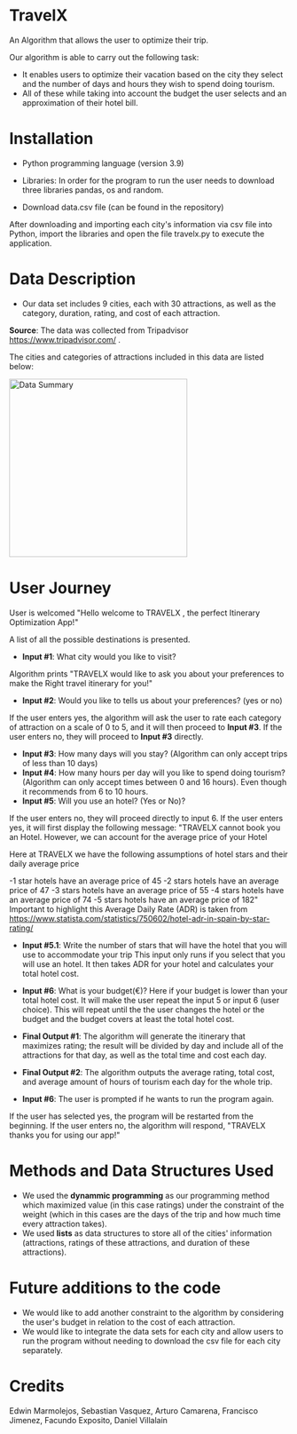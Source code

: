 # TravelX
An Algorithm that allows the user to optimize their trip.

Our algorithm is able to carry out the following task:
- It enables users to optimize their vacation based on the city they select and the number of days and hours they wish to spend doing tourism.
- All of these while taking into account the budget the user selects and an approximation of their hotel bill.

# Installation

- Python programming language (version 3.9)
- Libraries: In order for the program to run the user needs to download three libraries pandas, os and random.

- Download data.csv file (can be found in the repository)

After downloading and importing each city's information via csv file into Python, import the libraries and open the file travelx.py to execute the application.

# Data Description
- Our data set includes 9 cities, each with 30 attractions, as well as the category, duration, rating, and cost of each attraction.

**Source**: The data was collected from Tripadvisor https://www.tripadvisor.com/ .

The cities and categories of attractions included in this data are listed below:

<img width="321" alt="Data Summary" src="https://user-images.githubusercontent.com/94702966/144243252-2125e70e-3008-4620-bff8-9a8c7b1e1806.png">


# User Journey
User is welcomed "Hello welcome to TRAVELX , the perfect Itinerary Optimization App!"

A list of all the possible destinations is presented.

- **Input #1**: What city would you like to visit?

Algorithm prints "TRAVELX would like to ask you about your preferences to make the 
Right travel itinerary for you!" 

- **Input #2**: Would you like to tells us about your preferences? (yes or no)

If the user enters yes, the algorithm will ask the user to rate each category of attraction on a scale of 0 to 5, and it will then proceed to **Input #3**.
If the user enters no, they will proceed to **Input #3** directly.

- **Input #3**: How many days will you stay? (Algorithm can only accept trips of less than 10 days)
- **Input #4**: How many hours per day will you like to spend doing tourism? (Algorithm can only accept times between 0 and 16 hours). Even though it 
    recommends from 6 to 10 hours.
- **Input #5**: Will you use an hotel? (Yes or No)? 

If the user enters no, they will proceed directly to input 6.
If the user enters yes, it will first display the following message:
  "TRAVELX cannot book you an Hotel. However, we can account for the average price of your Hotel
  
  Here at TRAVELX we have the following assumptions of hotel stars
  and their daily average price
  
  -1 star hotels have an average price of 45
  -2 stars hotels have an average price of 47
  -3 stars hotels have an average price of 55
  -4 stars hotels have an average price of 74
  -5 stars hotels have an average price of 182"
  Important to highlight this Average Daily Rate (ADR) is taken from https://www.statista.com/statistics/750602/hotel-adr-in-spain-by-star-rating/
  
- **Input #5.1**: Write the number of stars that will have the hotel that you will use to accommodate your trip
This input only runs if you select that you will use an hotel. It then takes ADR for your hotel and calculates your total hotel cost.
- **Input #6**: What is your budget(€)?
Here if your budget is lower than your total hotel cost. It will make the user repeat the input 5 or input 6 (user choice). 
This will repeat until the the user changes the hotel or the budget and the budget covers at least the total hotel cost.

- **Final Output #1**: The algorithm will generate the itinerary that maximizes rating; the result will be divided by day and include all of the attractions for that day, as well as the total time and cost each day.
- **Final Output #2**: The algorithm outputs the average rating, total cost, and average amount of hours of tourism each day for the whole trip.
- **Input #6**: The user is prompted if he wants to run the program again.

If the user has selected yes, the program will be restarted from the beginning.
If the user enters no, the algorithm will respond, "TRAVELX thanks you for using our app!"


# Methods and Data Structures Used

- We used the **dynammic programming** as our programming method which maximized value (in this case ratings) under the constraint of the weight (which in this cases are the days of the trip and how much time every attraction takes).
- We used **lists** as data structures to store all of the cities' information (attractions, ratings of these attractions, and duration of these attractions).

# Future additions to the code
- We would like to add another constraint to the algorithm by considering the user's budget in relation to the cost of each attraction.
- We would like to integrate the data sets for each city and allow users to run the program without needing to download the csv file for each city separately.

# Credits
  Edwin Marmolejos,
  Sebastian Vasquez,
  Arturo Camarena,
  Francisco Jimenez,
  Facundo Exposito,
  Daniel Villalain







